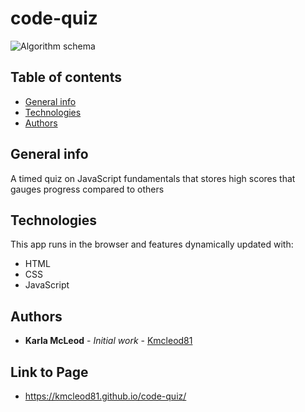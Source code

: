# code-quiz

![Algorithm schema](./assets/images/)

## Table of contents
* [General info](#general-info)
* [Technologies](#technologies)
* [Authors](#authors)

## General info
A timed quiz on JavaScript fundamentals that stores high scores
that gauges progress compared to others

    
## Technologies
This app runs in the browser and features dynamically updated with: 

* HTML
* CSS
* JavaScript
    

## Authors

* **Karla McLeod** - *Initial work* - [Kmcleod81](https://github.com/Kmcleod81)


## Link to Page

* https://kmcleod81.github.io/code-quiz/
